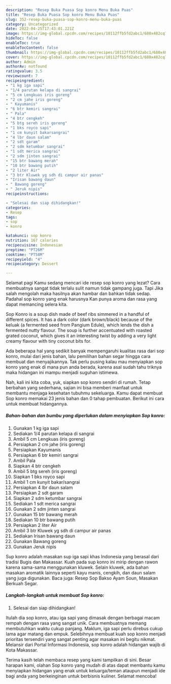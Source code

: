 ```yaml
---
description: "Resep Buka Puasa Sop konro Menu Buka Puas"
title: "Resep Buka Puasa Sop konro Menu Buka Puas"
slug: 352-resep-buka-puasa-sop-konro-menu-buka-puas
category: Uncategorized
date: 2022-04-25T17:43:01.221Z
image: https://img-global.cpcdn.com/recipes/10112ffb5fd2abc1/680x482cq70/sop-konro-foto-resep-utama.jpg
hideToc: false
enableToc: true
enableTocContent: false
thumbnail: https://img-global.cpcdn.com/recipes/10112ffb5fd2abc1/680x482cq70/sop-konro-foto-resep-utama.jpg
cover: https://img-global.cpcdn.com/recipes/10112ffb5fd2abc1/680x482cq70/sop-konro-foto-resep-utama.jpg
author: Admin
authorAv: notfound
ratingvalue: 3.5
reviewcount: 7
recipeingredient:
- "1 kg iga sapi"
- "1/4 parutan kelapa di sangrai"
- "5 cm Lengkuas iris goreng"
- "2 cm jahe iris goreng"
- " Kayumanis"
- "6 btr kemiri sangrai"
- " Pala"
- "4 btr cengkeh"
- "5 btg sereh iris goreng"
- "1 bks royco sapi"
- "1 cm kunyit bakarsangrai"
- "4 lbr daun salam"
- "2 sdt garam"
- "2 sdm ketumbar sangrai"
- "1 sdt merica sangrai"
- "2 sdm jinten sangrai"
- "15 btr bawang merah"
- "10 btr bawang putih"
- "2 liter Air"
- "3 btr Kluwek yg sdh di campur air panas"
- "Irisan bawang daun"
- " Bawang goreng"
- " Jeruk nipis"
recipeinstructions:

- "Selesai dan siap dihidangkan!"
categories:
- Resep
tags:
- sop
- konro

katakunci: sop konro 
nutrition: 167 calories
recipecuisine: Indonesian
preptime: "PT26M"
cooktime: "PT58M"
recipeyield: "4"
recipecategory: Dessert

---
```



Selamat pagi Kamu sedang mencari ide resep sop konro yang lezat? Cara membuatnya sangat tidak terlalu sulit namun tidak gampang juga. Tapi Jika salah mengolah maka hasilnya akan hambar dan bahkan tidak sedap. Padahal sop konro yang enak harusnya Kan punya aroma dan rasa yang dapat memancing selera kita.


Sop Konro is a soup dish made of beef ribs simmered in a handful of different spices. It has a dark color (dark brown/black) because of the keluak (a fermented seed from Pangium Edule), which lends the dish a fermented nutty flavour. The soup is further accentuated with roasted grated coconut, which gives it an interesting twist by adding a very light creamy flavour with tiny coconut bits for.

Ada beberapa hal yang sedikit banyak mempengaruhi kualitas rasa dari sop konro, mulai dari jenis bahan, lalu pemilihan bahan segar hingga cara membuat dan menyajikannya. Tak perlu pusing kalau mau menyiapkan sop konro yang enak di mana pun anda berada, karena asal sudah tahu triknya maka hidangan ini mampu menjadi suguhan istimewa.


Nah, kali ini kita coba, yuk, siapkan sop konro sendiri di rumah. Tetap berbahan yang sederhana, sajian ini bisa memberi manfaat untuk membantu menjaga kesehatan tubuhmu sekeluarga. Kamu dapat membuat Sop konro memakai 23 jenis bahan dan 0 tahap pembuatan. Berikut ini cara untuk membuat hidangannya.

<!--inarticleads1-->

##### Bahan-bahan dan bumbu yang diperlukan dalam menyiapkan Sop konro:

1. Gunakan 1 kg iga sapi
1. Sediakan 1/4 parutan kelapa di sangrai
1. Ambil 5 cm Lengkuas (iris goreng)
1. Persiapkan 2 cm jahe (iris goreng)
1. Persiapkan  Kayumanis
1. Persiapkan 6 btr kemiri sangrai
1. Ambil  Pala
1. Siapkan 4 btr cengkeh
1. Ambil 5 btg sereh (iris goreng)
1. Siapkan 1 bks royco sapi
1. Ambil 1 cm kunyit bakar/sangrai
1. Persiapkan 4 lbr daun salam
1. Persiapkan 2 sdt garam
1. Siapkan 2 sdm ketumbar sangrai
1. Sediakan 1 sdt merica sangrai
1. Gunakan 2 sdm jinten sangrai
1. Gunakan 15 btr bawang merah
1. Sediakan 10 btr bawang putih
1. Persiapkan 2 liter Air
1. Ambil 3 btr Kluwek yg sdh di campur air panas
1. Sediakan Irisan bawang daun
1. Gunakan  Bawang goreng
1. Gunakan  Jeruk nipis


Sup konro adalah masakan sup iga sapi khas Indonesia yang berasal dari tradisi Bugis dan Makassar. Kuah pada sup konro ini mirip dengan rawon karena sama-sama menggunakan kluwek. Selain kluwek, ada bahan masakan aromatik lainnya seperti kayu manis, cengkih, dan daun salam yang juga digunakan. Baca juga: Resep Sop Bakso Ayam Soun, Masakan Berkuah Segar. 

<!--inarticleads2-->

##### Langkah-langkah untuk membuat Sop konro:


1. Selesai dan siap dihidangkan!

Itulah dia sop konro, atau iga sapi yang dimasak dengan berbagai macam rempah dengan rasa yang sangat unik. Cara membuatnya memang membutuhkan waktu cukup panjang. Maklum, iga sapi perlu direbus cukup lama agar matang dan empuk. Selebihnya membuat kuah sop konro menjadi prioritas tersendiri yang sangat penting agar masakan ini begitu nikmat. Melansir dari Portal Informasi Indonesia, sop konro adalah hidangan wajib di Kota Makassar. 

Terima kasih telah membaca resep yang kami tampilkan di sini. Besar harapan kami, olahan Sop konro yang mudah di atas dapat membantu kamu menyiapkan hidangan yang enak untuk keluarga/teman ataupun menjadi ide bagi anda yang berkeinginan untuk berbisnis kuliner. Selamat mencoba!
